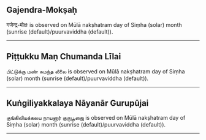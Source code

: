 ## Gajendra-Mokṣaḥ
गजेन्द्र-मोक्षः is observed on Mūlā nakṣhatram day of Siṃha (solar) month (sunrise (default)/puurvaviddha (default)).



---
## Piṭṭukku Maṇ Chumanda Līlai
பிட்டுக்கு மண் சுமந்த லீலை is observed on Mūlā nakṣhatram day of Siṃha (solar) month (sunrise (default)/puurvaviddha (default)).



---
## Kuṅgiliyakkalaya Nāyanār Gurupūjai
குங்கிலியக்கலய நாயனார் குருபூஜை is observed on Mūlā nakṣhatram day of Siṃha (solar) month (sunrise (default)/puurvaviddha (default)).



---

